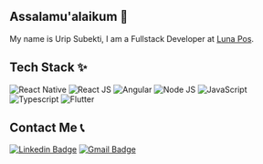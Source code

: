 ## Assalamu'alaikum 🙏
My name is Urip Subekti, I am a Fullstack Developer at [Luna Pos](http://lunapos.id/). 


## Tech Stack ✨
![React Native](https://img.shields.io/badge/React_Native-20232A?style=for-the-badge&logo=react&logoColor=61DAFB)
![React JS](https://img.shields.io/badge/React-20232A?style=for-the-badge&logo=react&logoColor=61DAFB)
![Angular](https://img.shields.io/badge/Angular-DD0031?style=for-the-badge&logo=angular&logoColor=white)
![Node JS](https://img.shields.io/badge/Node.js-43853D?style=for-the-badge&logo=node.js&logoColor=white)
![JavaScript](https://img.shields.io/badge/JavaScript-F7DF1E?style=for-the-badge&logo=javascript&logoColor=black) 
![Typescript](https://img.shields.io/badge/TypeScript-007ACC?style=for-the-badge&logo=typescript&logoColor=white)
![Flutter](https://img.shields.io/badge/Flutter-02569B?style=for-the-badge&logo=flutter&logoColor=white)

## Contact Me 📞
[![Linkedin Badge](https://img.shields.io/badge/-Urip%20Subekti-blue?style=flat-square&logo=Linkedin&logoColor=white&link=https://www.linkedin.com/in/imanuel-urip-subekti/)](https://www.linkedin.com/in/imanuel-urip-subekti/)
[![Gmail Badge](https://img.shields.io/badge/-urip.subekti13@gmail.com-c14438?style=flat-square&logo=Gmail&logoColor=white&link=mailto:urip.subekti13@gmail.com)](mailto:urip.subekti13@gmail.com)

<!--
## GitHub Stats 📈
![GitHub Stats](https://github-readme-stats.vercel.app/api?username=subekti404dev&show_icons=true&theme=dracula)

-->
